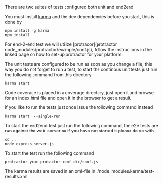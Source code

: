 There are two suites of tests configured both unit and end2end

You must install [karma](http://karma-runner.github.io/0.10/index.html) and the dev dependencies before you start, this is done by

```
npm install -g karma
npm install
```

For end-2-end test we will utilize [protracor](protractor node_modules/protractor/example/conf.js),
follow the instructions in the linked page on how to set-up protractor for your platform.

The unit tests are configured to be run as soon as you change a file, this way you do not forget to
run a test, to start the continous unit tests just run the following command from this directory

```
karma start 
```

Code coverage is placed in a coverage directory, just open it and browse for an index.html file and open it in the browser to get a result.

if you like to run the tests just once issue the following command instead

```
karma start  --single-run
```

To start the end2end test just run the following command, the e2e tests are run against the web-server
so if you have not started it please do so with

```
cd ..
node express_server.js
```

To start the test run the following command
```
protractor your-protactor-conf-dir/conf.js
```

The karma results are saved in an xml-file in
./node_modules/karma/test-results.xml
